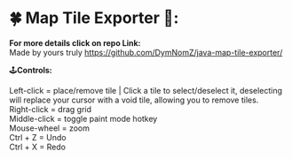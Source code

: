 # 🍀 Map Tile Exporter 📝:

**For more details click on repo Link:**<br>
Made by yours truly
https://github.com/DymNomZ/java-map-tile-exporter/

🕹**Controls:**

Left-click = place/remove tile | Click a tile to select/deselect it, deselecting will replace your cursor with a void tile, allowing you to remove tiles.<br>
Right-click = drag grid<br>
Middle-click = toggle paint mode hotkey<br>
Mouse-wheel = zoom<br>
Ctrl + Z = Undo<br>
Ctrl + X = Redo<br>

